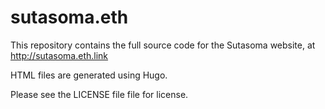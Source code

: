 # sutasoma.eth

This repository contains the full source code for the Sutasoma website, at http://sutasoma.eth.link

HTML files are generated using Hugo.

Please see the LICENSE file file for license.
